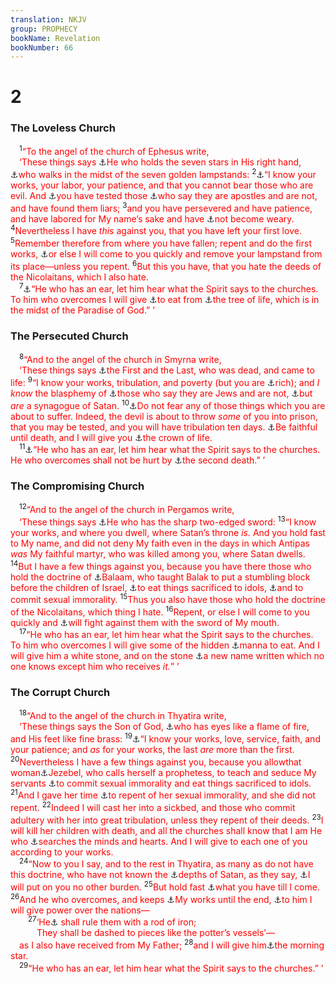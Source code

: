 ```yaml
---
translation: NKJV
group: PROPHECY
bookName: Revelation 
bookNumber: 66
---
```


<div class="title"><h1>2</h1><h3>The Loveless Church</h3></div>
<span class="verse kh_2_1"> <sup>1</sup><font color="red">“To the angel of the church of Ephesus write,</font><br/> <font color="red">‘These things says </font><a data-toggle="tooltip" data-placement="bottom" title="Rev. 1:16">⚓</a><font color="red">He who holds the seven stars in His right hand, </font><a data-toggle="tooltip" data-placement="bottom" title="Rev. 1:13">⚓</a><font color="red">who walks in the midst of the seven golden lampstands:</font></span>
<span class="verse kh_2_2"><sup>2</sup><a data-toggle="tooltip" data-placement="bottom" title="Ps. 1:6">⚓</a><font color="red">“I know your works, your labor, your patience, and that you cannot bear those who are evil. And </font><a data-toggle="tooltip" data-placement="bottom" title="John 6:6; 1 John 4:1">⚓</a><font color="red">you have tested those </font><a data-toggle="tooltip" data-placement="bottom" title="2 Cor. 11:13">⚓</a><font color="red">who say they are apostles and are not, and have found them liars;</font></span>
<span class="verse kh_2_3"><sup>3</sup><font color="red">and you have persevered and have patience, and have labored for My name’s sake and have </font><a data-toggle="tooltip" data-placement="bottom" title="Gal. 6:9; Heb. 12:3, 5">⚓</a><font color="red">not become weary.</font></span>
<span class="verse kh_2_4"><sup>4</sup><font color="red">Nevertheless I have <i>this</i> against you, that you have left your first love.</font></span>
<span class="verse kh_2_5"><sup>5</sup><font color="red">Remember therefore from where you have fallen; repent and do the first works, </font><a data-toggle="tooltip" data-placement="bottom" title="Matt. 21:41">⚓</a><font color="red">or else I will come to you quickly and remove your lampstand from its place—unless you repent.</font></span>
<span class="verse kh_2_6"><sup>6</sup><font color="red">But this you have, that you hate the deeds of the Nicolaitans, which I also hate.</font><br/></span>
<span class="verse kh_2_7"> <sup>7</sup><a data-toggle="tooltip" data-placement="bottom" title="Matt. 11:15; Rev. 2:11, 17; 3:6, 13, 22; 13:9">⚓</a><font color="red">“He who has an ear, let him hear what the Spirit says to the churches. To him who overcomes I will give </font><a data-toggle="tooltip" data-placement="bottom" title="(Rev. 22:2, 14)">⚓</a><font color="red">to eat from </font><a data-toggle="tooltip" data-placement="bottom" title="(Gen. 2:9; 3:22)">⚓</a><font color="red">the tree of life, which is in the midst of the Paradise of God.” ’</font><br/></span>
<div class="title"><h3>The Persecuted Church</h3></div>
<span class="verse kh_2_8"> <sup>8</sup><font color="red">“And to the angel of the church in Smyrna write,</font><br/> <font color="red">‘These things says </font><a data-toggle="tooltip" data-placement="bottom" title="Rev. 1:8, 17, 18">⚓</a><font color="red">the First and the Last, who was dead, and came to life:</font></span>
<span class="verse kh_2_9"><sup>9</sup><font color="red">“I know your works, tribulation, and poverty (but you are </font><a data-toggle="tooltip" data-placement="bottom" title="Luke 12:21">⚓</a><font color="red">rich); and <i>I know</i> the blasphemy of </font><a data-toggle="tooltip" data-placement="bottom" title="Rom. 2:17">⚓</a><font color="red">those who say they are Jews and are not, </font><a data-toggle="tooltip" data-placement="bottom" title="Rev. 3:9">⚓</a><font color="red">but <i>are</i> a synagogue of Satan.</font></span>
<span class="verse kh_2_10"><sup>10</sup><a data-toggle="tooltip" data-placement="bottom" title="Matt. 10:22">⚓</a><font color="red">Do not fear any of those things which you are about to suffer. Indeed, the devil is about to throw <i>some</i> of you into prison, that you may be tested, and you will have tribulation ten days. </font><a data-toggle="tooltip" data-placement="bottom" title="Matt. 24:13">⚓</a><font color="red">Be faithful until death, and I will give you </font><a data-toggle="tooltip" data-placement="bottom" title="James 1:12">⚓</a><font color="red">the crown of life.</font><br/></span>
<span class="verse kh_2_11"> <sup>11</sup><a data-toggle="tooltip" data-placement="bottom" title="Rev. 13:9">⚓</a><font color="red">“He who has an ear, let him hear what the Spirit says to the churches. He who overcomes shall not be hurt by </font><a data-toggle="tooltip" data-placement="bottom" title="(Rev. 20:6, 14; 21:8)">⚓</a><font color="red">the second death.” ’</font><br/></span>
<div class="title"><h3>The Compromising Church</h3></div>
<span class="verse kh_2_12"> <sup>12</sup><font color="red">“And to the angel of the church in Pergamos write,</font><br/> <font color="red">‘These things says </font><a data-toggle="tooltip" data-placement="bottom" title="Is. 49:2; Rev. 1:16; 2:16">⚓</a><font color="red">He who has the sharp two-edged sword:</font></span>
<span class="verse kh_2_13"><sup>13</sup><font color="red">“I know your works, and where you dwell, where Satan’s throne <i>is.</i> And you hold fast to My name, and did not deny My faith even in the days in which Antipas <i>was</i> My faithful martyr, who was killed among you, where Satan dwells.</font></span>
<span class="verse kh_2_14"><sup>14</sup><font color="red">But I have a few things against you, because you have there those who hold the doctrine of </font><a data-toggle="tooltip" data-placement="bottom" title="Num. 31:16">⚓</a><font color="red">Balaam, who taught Balak to put a stumbling block before the children of Israel, </font><a data-toggle="tooltip" data-placement="bottom" title="Num. 25; Acts 15:29; (1 Cor. 10:20); Rev. 2:20">⚓</a><font color="red">to eat things sacrificed to idols, </font><a data-toggle="tooltip" data-placement="bottom" title="1 Cor. 6:13">⚓</a><font color="red">and to commit sexual immorality.</font></span>
<span class="verse kh_2_15"><sup>15</sup><font color="red">Thus you also have those who hold the doctrine of the Nicolaitans, which thing I hate.</font></span>
<span class="verse kh_2_16"><sup>16</sup><font color="red">Repent, or else I will come to you quickly and </font><a data-toggle="tooltip" data-placement="bottom" title="Is. 11:4; 2 Thess. 2:8; Rev. 19:15">⚓</a><font color="red">will fight against them with the sword of My mouth.</font><br/></span>
<span class="verse kh_2_17"> <sup>17</sup><font color="red">“He who has an ear, let him hear what the Spirit says to the churches. To him who overcomes I will give some of the hidden </font><a data-toggle="tooltip" data-placement="bottom" title="Ex. 16:33, 34; (John 6:49, 51)">⚓</a><font color="red">manna to eat. And I will give him a white stone, and on the stone </font><a data-toggle="tooltip" data-placement="bottom" title="Is. 56:5; 62:2; 65:15; Rev. 3:12">⚓</a><font color="red">a new name written which no one knows except him who receives <i>it.</i>” ’</font><br/></span>
<div class="title"><h3>The Corrupt Church</h3></div>
<span class="verse kh_2_18"> <sup>18</sup><font color="red">“And to the angel of the church in Thyatira write,</font><br/> <font color="red">‘These things says the Son of God, </font><a data-toggle="tooltip" data-placement="bottom" title="Rev. 1:14, 15">⚓</a><font color="red">who has eyes like a flame of fire, and His feet like fine brass:</font></span>
<span class="verse kh_2_19"><sup>19</sup><a data-toggle="tooltip" data-placement="bottom" title="Rev. 2:2">⚓</a><font color="red">“I know your works, love, service, faith, and your patience; and <i>as</i> for your works, the last <i>are</i> more than the first.</font></span>
<span class="verse kh_2_20"><sup>20</sup><font color="red">Nevertheless I have a few things against you, because you allowthat woman</font><a data-toggle="tooltip" data-placement="bottom" title="1 Kin. 16:31; 21:25; 2 Kin. 9:7, 22, 30">⚓</a><font color="red">Jezebel, who calls herself a prophetess, to teach and seduce My servants </font><a data-toggle="tooltip" data-placement="bottom" title="Ex. 34:15">⚓</a><font color="red">to commit sexual immorality and eat things sacrificed to idols.</font></span>
<span class="verse kh_2_21"><sup>21</sup><font color="red">And I gave her time </font><a data-toggle="tooltip" data-placement="bottom" title="Rom. 2:5; Rev. 9:20; 16:9, 11">⚓</a><font color="red">to repent of her sexual immorality, and she did not repent.</font></span>
<span class="verse kh_2_22"><sup>22</sup><font color="red">Indeed I will cast her into a sickbed, and those who commit adultery with her into great tribulation, unless they repent of their deeds.</font></span>
<span class="verse kh_2_23"><sup>23</sup><font color="red">I will kill her children with death, and all the churches shall know that I am He who </font><a data-toggle="tooltip" data-placement="bottom" title="Ps. 7:9; 26:2; 139:1; Jer. 11:20; 17:10; Matt. 16:27; Luke 16:15; Acts 1:24; Rom. 8:27">⚓</a><font color="red">searches the minds and hearts. And I will give to each one of you according to your works.</font><br/></span>
<span class="verse kh_2_24"> <sup>24</sup><font color="red">“Now to you I say, and to the rest in Thyatira, as many as do not have this doctrine, who have not known the </font><a data-toggle="tooltip" data-placement="bottom" title="2 Tim. 3:1–9">⚓</a><font color="red">depths of Satan, as they say, </font><a data-toggle="tooltip" data-placement="bottom" title="Acts 15:28">⚓</a><font color="red">I will put on you no other burden.</font></span>
<span class="verse kh_2_25"><sup>25</sup><font color="red">But hold fast </font><a data-toggle="tooltip" data-placement="bottom" title="Rev. 3:11">⚓</a><font color="red">what you have till I come.</font></span>
<span class="verse kh_2_26"><sup>26</sup><font color="red">And he who overcomes, and keeps </font><a data-toggle="tooltip" data-placement="bottom" title="(John 6:29)">⚓</a><font color="red">My works until the end, </font><a data-toggle="tooltip" data-placement="bottom" title="(Matt. 19:28)">⚓</a><font color="red">to him I will give power over the nations—</font><br/></span>
<span class="verse kh_2_27">  <sup>27</sup><font color="red">‘He</font><a data-toggle="tooltip" data-placement="bottom" title="Ps. 2:8, 9; Rev. 12:5; 19:15">⚓</a><font color="red"> shall rule them with a rod of iron;</font><br/>   <font color="red">They shall be dashed to pieces like the potter’s vessels’—</font><br/> <font color="red">as I also have received from My Father;</font></span>
<span class="verse kh_2_28"><sup>28</sup><font color="red">and I will give him</font><a data-toggle="tooltip" data-placement="bottom" title="2 Pet. 1:19; Rev. 22:16">⚓</a><font color="red">the morning star.</font><br/></span>
<span class="verse kh_2_29"> <sup>29</sup><font color="red">“He who has an ear, let him hear what the Spirit says to the churches.” ’</font><br/></span>
